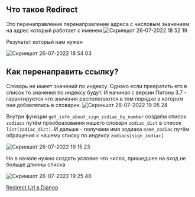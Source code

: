 ## Что такое Redirect
Это перенаправление перенаправление адреса с числовым значением на адрес который работает с именем
![Скриншот 26-07-2022 18 52 19](https://user-images.githubusercontent.com/84935915/181052386-e0418209-a552-41b1-8357-49f75152088d.png)

Результат который нам нужен

![Скриншот 26-07-2022 18 54 03](https://user-images.githubusercontent.com/84935915/181052923-5c6edac4-8d59-4cfe-986c-e05851da1fd6.png)

## Как перенаправить ссылку?
Словарь не имеет значений по индексу. Однако если превратить его в список то значения по индексу будут. И начиная с версии Питона 3.7 - гарантируется что
значения распологаются в том порядке в котором они добавлялись в словарик.
![Скриншот 26-07-2022 19 05 24](https://user-images.githubusercontent.com/84935915/181055852-04febdaa-1a47-48cc-90a5-c77d7214d8b4.png)

Внутри функции `get_info_about_sign_zodiac_by_number` создаём список `zodiacs` путём преобразования нашего словаря `zodiac_dict` в список `list(zodiac_dict)`.
И дальше - получаем имя зодиака `name_zodiac` путём обращения к нашему списку по индексу `zodiacs[sign_zodiac]`


![Скриншот 26-07-2022 19 15 23](https://user-images.githubusercontent.com/84935915/181057754-01c7b782-6fcc-42c1-925e-9c5d32ebe3c3.png)

Но в начале нужно создать условие что число, пришедшее на вход не больше длинны списка

![Скриншот 26-07-2022 19 25 48](https://user-images.githubusercontent.com/84935915/181059864-4ca6496a-89c9-47fe-83fa-79cba996c526.png)







































[Redirect Url в Django](https://cloud.mail.ru/public/Jrt5/SjrufgAxX/%5BSW.BAND%5D%202.%20URLs%20и%20VIews/8.%20Redirect%20Url%20в%20Django)
